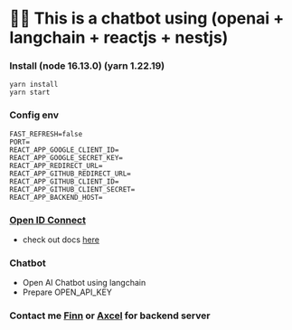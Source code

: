 # 🦜🔗 This is a chatbot using (openai + langchain + reactjs + nestjs) 
### Install (node 16.13.0) (yarn 1.22.19)
    yarn install
    yarn start
    

    
### Config env
    FAST_REFRESH=false
    PORT=
    REACT_APP_GOOGLE_CLIENT_ID=
    REACT_APP_GOOGLE_SECRET_KEY=
    REACT_APP_REDIRECT_URL=
    REACT_APP_GITHUB_REDIRECT_URL=
    REACT_APP_GITHUB_CLIENT_ID=
    REACT_APP_GITHUB_CLIENT_SECRET=
    REACT_APP_BACKEND_HOST=
    
### [Open ID Connect](https://developers.google.com/identity/openid-connect/openid-connect)
  - check out docs [here](src/components/authentication/login/LoginForm.tsx#L96)
### Chatbot
  - Open AI Chatbot using langchain
  - Prepare OPEN_API_KEY

### Contact me [Finn](mailto:chien.170901@gmail.com) or [Axcel](datdinhquoc1310@gmail.com) for backend server
